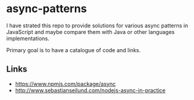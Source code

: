 # async-patterns

I have strated this repo to provide solutions for various async patterns
in JavaScript and maybe compare them with Java or other languages implementations.

Primary goal is to have a catalogue of code and links.


## Links

- <https://www.npmjs.com/package/async>
- <http://www.sebastianseilund.com/nodejs-async-in-practice>
